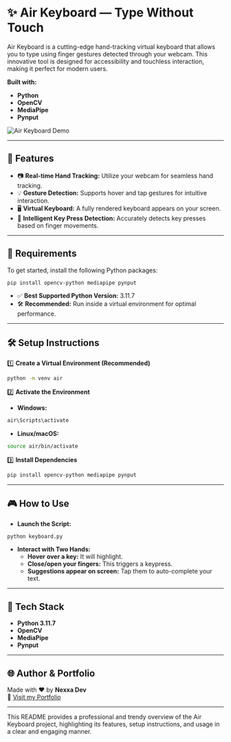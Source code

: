# ✨ Air Keyboard — Type Without Touch

Air Keyboard is a cutting-edge hand-tracking virtual keyboard that allows you to type using finger gestures detected through your webcam. This innovative tool is designed for accessibility and touchless interaction, making it perfect for modern users.

**Built with:**  
- **Python**  
- **OpenCV**  
- **MediaPipe**  
- **Pynput**  

![Air Keyboard Demo](https://media.giphy.com/media/v1.Y2lkPTc5MGI3NjExa2YwZjVnMmhzZ2dmYTJud3l5OGwyaHk5M2Y5Mnp3ejZzeTBjZnlwciZlcD12MV9naWZzX3NlYXJjaCZjdD1n/12aS8tXTVGpesRV1uu/giphy.gif)

---

## 🚀 Features

- 📷 **Real-time Hand Tracking:** Utilize your webcam for seamless hand tracking.
- 💡 **Gesture Detection:** Supports hover and tap gestures for intuitive interaction.
- 🖥️ **Virtual Keyboard:** A fully rendered keyboard appears on your screen.
- 🎯 **Intelligent Key Press Detection:** Accurately detects key presses based on finger movements.

---

## 🧰 Requirements

To get started, install the following Python packages:

```bash
pip install opencv-python mediapipe pynput
```

- ✅ **Best Supported Python Version:** 3.11.7  
- 🛠️ **Recommended:** Run inside a virtual environment for optimal performance.

---

## 🛠️ Setup Instructions

1️⃣ **Create a Virtual Environment (Recommended)**  
```bash
python -m venv air
```

2️⃣ **Activate the Environment**  
- **Windows:**  
```bash
air\Scripts\activate
```

- **Linux/macOS:**  
```bash
source air/bin/activate
```

3️⃣ **Install Dependencies**  
```bash
pip install opencv-python mediapipe pynput
```

---

## 🎮 How to Use

- **Launch the Script:**  
```bash
python keyboard.py
```

- **Interact with Two Hands:**  
  - **Hover over a key:** It will highlight.
  - **Close/open your fingers:** This triggers a keypress.
  - **Suggestions appear on screen:** Tap them to auto-complete your text.

---

## 📸 Tech Stack

- **Python 3.11.7**  
- **OpenCV**  
- **MediaPipe**  
- **Pynput**  

---

## 🌐 Author & Portfolio

Made with ❤️ by **Nexxa Dev**  
🔗 [Visit my Portfolio](https://nexxadev.github.io)  

---

This README provides a professional and trendy overview of the Air Keyboard project, highlighting its features, setup instructions, and usage in a clear and engaging manner.
